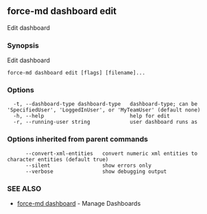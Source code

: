 ## force-md dashboard edit

Edit dashboard

### Synopsis

Edit dashboard

```
force-md dashboard edit [flags] [filename]...
```

### Options

```
  -t, --dashboard-type dashboard-type   dashboard-type; can be 'SpecifiedUser', 'LoggedInUser', or 'MyTeamUser' (default none)
  -h, --help                            help for edit
  -r, --running-user string             user dashboard runs as
```

### Options inherited from parent commands

```
      --convert-xml-entities   convert numeric xml entities to character entities (default true)
      --silent                 show errors only
      --verbose                show debugging output
```

### SEE ALSO

* [force-md dashboard](force-md_dashboard.md)	 - Manage Dashboards


